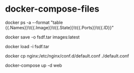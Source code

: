 # docker-compose-files

docker ps -a --format "table {{.Names}}\t{{.Image}}\t{{.State}}\t{{.Ports}}\t{{.ID}}"

docker save -o fsdf.tar images:latest

docker load -i fsdf.tar

docker cp nginx:/etc/nginx/conf.d/default.conf ./default.conf

docker-compose up -d web